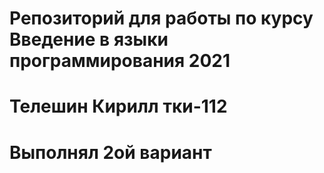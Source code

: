 # Репозиторий для работы по курсу Введение в языки программирования 2021
# Телешин Кирилл тки-112
# Выполнял 2ой вариант 
